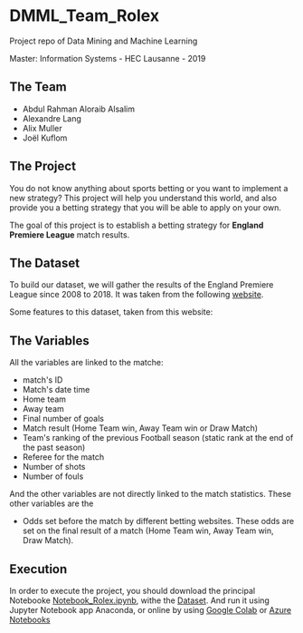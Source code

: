 # DMML_Team_Rolex

Project repo of Data Mining and Machine Learning

Master: Information Systems - HEC Lausanne - 2019

## The Team
* Abdul Rahman Aloraib Alsalim
* Alexandre Lang
* Alix Muller
* Joël Kuflom

## The Project
You do not know anything about sports betting or you want to implement a new strategy? This project will help you understand this world, and also provide you a betting strategy that you will be able to apply on your own.

The goal of this project is to establish a betting strategy for **England Premiere League** match results.

## The Dataset
To build our dataset, we will gather the results of the England Premiere League since 2008 to 2018. It was taken from the following [website](http://www.football-data.co.uk/englandm.php).

Some features to this dataset, taken from this website:

## The Variables
All the variables are linked to the matche: 
* match's ID
* Match's date time
* Home team
* Away team
* Final number of goals
* Match result (Home Team win, Away Team win or Draw Match)
* Team's ranking of the previous Football season (static rank at the end of the past season)
* Referee for the match
* Number of shots
* Number of fouls

And the other variables are not directly linked to the match statistics.
These other variables are the
* Odds set before the match by different betting websites. These odds are set on the final result of a match (Home Team win, Away Team win, Draw Match).

## Execution
In order to execute the project, you should download the principal Notebooke [Notebook_Rolex.ipynb](https://github.com/abdul232/DMML_Team_Rolex/blob/master/code/Notebook_Rolex.ipynb), withe the [Dataset](https://raw.githubusercontent.com/abdul232/DMML_Team_Rolex/master/data/England_2008_2018_Premiere_League_Final.csv).
And run it using Jupyter Notebook app Anaconda, or online by using [Google Colab](https://colab.research.google.com/notebooks/welcome.ipynb#recent=true) or [Azure Notebooks](https://notebooks.azure.com)
